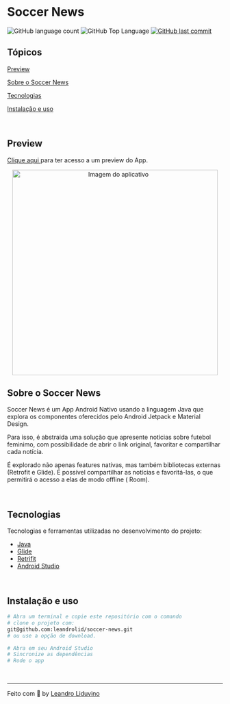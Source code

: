 # Soccer News

<p>
  <img alt="GitHub language count" src="https://img.shields.io/github/languages/count/leandrolid/soccer-news?color=6E40C9&style=flat-square">
  <img alt="GitHub Top Language" src="https://img.shields.io/github/languages/top/leandrolid/soccer-news?color=6E40C9&style=flat-square">
  <a href="https://github.com/leandrolid/soccer-news/commits/main">
    <img alt="GitHub last commit" src="https://img.shields.io/github/last-commit/leandrolid/soccer-news?color=6E40C9&style=flat-square">
  </a>
</p>

## Tópicos

[Preview](#preview)

[Sobre o Soccer News](#sobre-o-soccer-news)

[Tecnologias](#tecnologias)

[Instalação e uso](#instalação-e-uso)

<br>

## Preview

<a title="Jogo da Memória" href=".github/soccer-news.apk" >Clique aqui </a> para ter acesso a um
preview do App.

<p align="center">
<img id="soccer-news-img" src=".github/soccer-news.gif" height="480" alt="Imagem do aplicativo" />
</p>

## Sobre o Soccer News

Soccer News é um App Android Nativo usando a linguagem Java que explora os componentes oferecidos
pelo Android Jetpack e Material Design.

Para isso, é abstraida uma solução que apresente notícias sobre futebol feminimo, com possibilidade
de abrir o link original, favoritar e compartilhar cada notícia.

É explorado não apenas features nativas, mas também bibliotecas externas (Retrofit e Glide). É
possível compartilhar as notícias e favoritá-las, o que permitirá o acesso a elas de modo offline (
Room).

<br>

## Tecnologias

Tecnologias e ferramentas utilizadas no desenvolvimento do projeto:

- [Java](https://dev.java/)
- [Glide](https://bumptech.github.io/glide/)
- [Retrifit](https://square.github.io/retrofit/)
- [Android Studio](https://developer.android.com/studio)

<br>

## Instalação e uso

```bash
# Abra um terminal e copie este repositório com o comando
# clone o projeto com:
git@github.com:leandrolid/soccer-news.git
# ou use a opção de download.

# Abra em seu Android Studio
# Sincronize as dependências
# Rode o app

```

<br>

---

Feito com :purple_heart: by [Leandro Liduvino](https://github.com/leandrolid)
